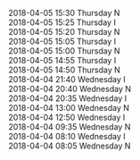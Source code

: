 2018-04-05 15:30 Thursday  N  
2018-04-05 15:25 Thursday  I  
2018-04-05 15:20 Thursday  N  
2018-04-05 15:05 Thursday  I  
2018-04-05 15:00 Thursday  N  
2018-04-05 14:55 Thursday  I  
2018-04-05 14:50 Thursday  N  
2018-04-04 21:40 Wednesday  I  
2018-04-04 20:40 Wednesday  N  
2018-04-04 20:35 Wednesday  I  
2018-04-04 13:00 Wednesday  N  
2018-04-04 12:50 Wednesday  I  
2018-04-04 09:35 Wednesday  N  
2018-04-04 08:10 Wednesday  I  
2018-04-04 08:05 Wednesday  N  
